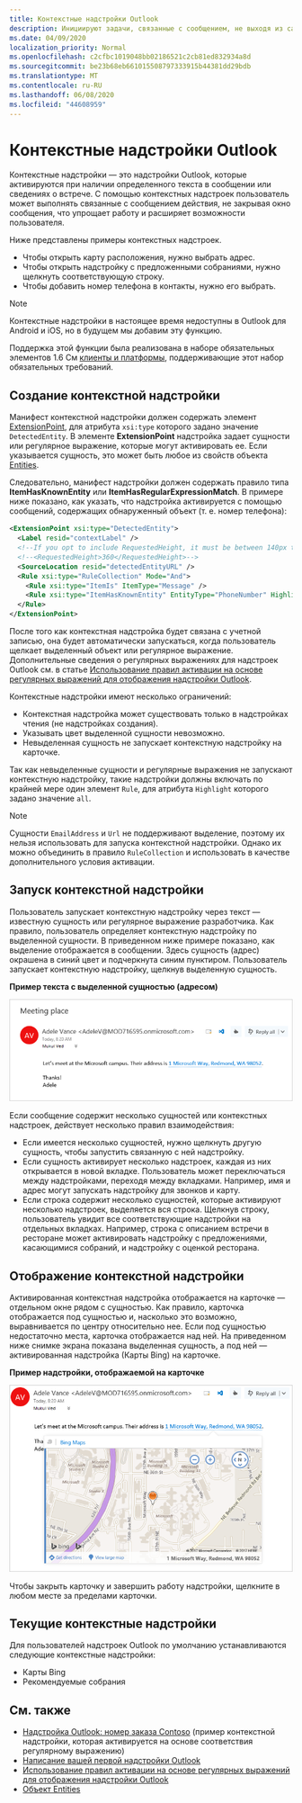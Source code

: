 ```yaml
---
title: Контекстные надстройки Outlook
description: Инициируют задачи, связанные с сообщением, не выходя из самого сообщения, что обеспечивает большее удобство и богатый пользовательский опыт
ms.date: 04/09/2020
localization_priority: Normal
ms.openlocfilehash: c2cfbc1019048bb02186521c2cb81ed832934a8d
ms.sourcegitcommit: be23b68eb661015508797333915b44381dd29bdb
ms.translationtype: MT
ms.contentlocale: ru-RU
ms.lasthandoff: 06/08/2020
ms.locfileid: "44608959"
---
```

# <a name="contextual-outlook-add-ins"></a>Контекстные надстройки Outlook

Контекстные надстройки — это надстройки Outlook, которые активируются при наличии определенного текста в сообщении или сведениях о встрече. С помощью контекстных надстроек пользователь может выполнять связанные с сообщением действия, не закрывая окно сообщения, что упрощает работу и расширяет возможности пользователя.

Ниже представлены примеры контекстных надстроек.

- Чтобы открыть карту расположения, нужно выбрать адрес.
- Чтобы открыть надстройку с предложенными собраниями, нужно щелкнуть соответствующую строку.
- Чтобы добавить номер телефона в контакты, нужно его выбрать.


> [!NOTE]
> Контекстные надстройки в настоящее время недоступны в Outlook для Android и iOS, но в будущем мы добавим эту функцию.
>
> Поддержка этой функции была реализована в наборе обязательных элементов 1.6 См [клиенты и платформы](../reference/requirement-sets/outlook-api-requirement-sets.md#requirement-sets-supported-by-exchange-servers-and-outlook-clients), поддерживающие этот набор обязательных требований.

## <a name="how-to-make-a-contextual-add-in"></a>Создание контекстной надстройки

Манифест контекстной надстройки должен содержать элемент [ExtensionPoint](../reference/manifest/extensionpoint.md#detectedentity), для атрибута `xsi:type` которого задано значение `DetectedEntity`. В элементе **ExtensionPoint** надстройка задает сущности или регулярное выражение, которые могут активировать ее. Если указывается сущность, это может быть любое из свойств объекта [Entities](/javascript/api/outlook/office.entities).

Следовательно, манифест надстройки должен содержать правило типа **ItemHasKnownEntity** или **ItemHasRegularExpressionMatch**. В примере ниже показано, как указать, что надстройка активируется с помощью сообщений, содержащих обнаруженный объект (т. е. номер телефона):

```XML
<ExtensionPoint xsi:type="DetectedEntity">
  <Label resid="contextLabel" />
  <!--If you opt to include RequestedHeight, it must be between 140px to 450px, inclusive.-->
  <!--<RequestedHeight>360</RequestedHeight>-->
  <SourceLocation resid="detectedEntityURL" />
  <Rule xsi:type="RuleCollection" Mode="And">
    <Rule xsi:type="ItemIs" ItemType="Message" />
    <Rule xsi:type="ItemHasKnownEntity" EntityType="PhoneNumber" Highlight="all" />
  </Rule>
</ExtensionPoint>
```

После того как контекстная надстройка будет связана с учетной записью, она будет автоматически запускаться, когда пользователь щелкает выделенный объект или регулярное выражение. Дополнительные сведения о регулярных выражениях для надстроек Outlook см. в статье [Использование правил активации на основе регулярных выражений для отображения надстройки Outlook](use-regular-expressions-to-show-an-outlook-add-in.md).

Контекстные надстройки имеют несколько ограничений:

- Контекстная надстройка может существовать только в надстройках чтения (не надстройках создания).
- Указывать цвет выделенной сущности невозможно.
- Невыделенная сущность не запускает контекстную надстройку на карточке.

Так как невыделенные сущности и регулярные выражения не запускают контекстную надстройку, такие надстройки должны включать по крайней мере один элемент `Rule`, для атрибута `Highlight` которого задано значение `all`.

> [!NOTE]
> Сущности `EmailAddress` и `Url` не поддерживают выделение, поэтому их нельзя использовать для запуска контекстной надстройки. Однако их можно объединить в правило `RuleCollection` и использовать в качестве дополнительного условия активации.

## <a name="how-to-launch-a-contextual-add-in"></a>Запуск контекстной надстройки

Пользователь запускает контекстную надстройку через текст — известную сущность или регулярное выражение разработчика. Как правило, пользователь определяет контекстную надстройку по выделенной сущности. В приведенном ниже примере показано, как выделение отображается в сообщении. Здесь сущность (адрес) окрашена в синий цвет и подчеркнута синим пунктиром. Пользователь запускает контекстную надстройку, щелкнув выделенную сущность. 

**Пример текста с выделенной сущностью (адресом)**

![Показывает выделенную сущность в электронном письме](../images/outlook-detected-entity-highlight.png)
    
Если сообщение содержит несколько сущностей или контекстных надстроек, действует несколько правил взаимодействия:

- Если имеется несколько сущностей, нужно щелкнуть другую сущность, чтобы запустить связанную с ней надстройку.
- Если сущность активирует несколько надстроек, каждая из них открывается в новой вкладке. Пользователь может переключаться между надстройками, переходя между вкладками. Например, имя и адрес могут запускать надстройку для звонков и карту.
- Если строка содержит несколько сущностей, которые активируют несколько надстроек, выделяется вся строка. Щелкнув строку, пользователь увидит все соответствующие надстройки на отдельных вкладках. Например, строка с описанием встречи в ресторане может активировать надстройку с предложениями, касающимися собраний, и надстройку с оценкой ресторана.

## <a name="how-a-contextual-add-in-displays"></a>Отображение контекстной надстройки

Активированная контекстная надстройка отображается на карточке — отдельном окне рядом с сущностью. Как правило, карточка отображается под сущностью и, насколько это возможно, выравнивается по центру относительно нее. Если под сущностью недостаточно места, карточка отображается над ней. На приведенном ниже снимке экрана показана выделенная сущность, а под ней — активированная надстройка (Карты Bing) на карточке.

**Пример надстройки, отображаемой на карточке**

![Показывает контекстное приложение на карточке](../images/outlook-detected-entity-card.png)

Чтобы закрыть карточку и завершить работу надстройки, щелкните в любом месте за пределами карточки.

## <a name="current-contextual-add-ins"></a>Текущие контекстные надстройки

Для пользователей надстроек Outlook по умолчанию устанавливаются следующие контекстные надстройки:

- Карты Bing 
- Рекомендуемые собрания

## <a name="see-also"></a>См. также

- [Надстройка Outlook: номер заказа Contoso](https://github.com/OfficeDev/Outlook-Add-In-Contextual-Regex) (пример контекстной надстройки, которая активируется на основе соответствия регулярному выражению)
- [Написание вашей первой надстройки Outlook](../quickstarts/outlook-quickstart.md)
- [Использование правил активации на основе регулярных выражений для отображения надстройки Outlook](use-regular-expressions-to-show-an-outlook-add-in.md)
- [Объект Entities](/javascript/api/outlook/office.entities)
